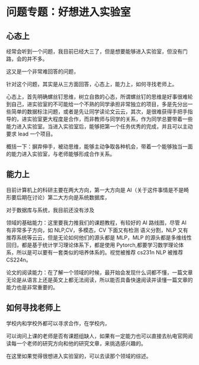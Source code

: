 # 问题专题：好想进入实验室

## 心态上

经常会听到一个问题，我目前已经大三了，但是想要能够进入实验室，但没有门路，会的并不多。

这又是一个非常难回答的问题，

针对这个问题，其实是从三方面回答，心态上，能力上，如何寻找老师上。

心态上，首先明确螺丝钉思维，树立自救的心态，所谓螺丝钉的思维是好事很难轮到自己，进实验室的不可能给一个不熟的同学承担非常独立的项目，多是先分出一些简单的数据标注问题，或者是先让同学读论文云云，其次，是很难获得手把手指导的，进实验室更大程度是合作，而非教师与同学的关系，作为同学总要带着一些能力进入实验室。当进入实验室后，能够把第一个任务优秀的完成，并且可以主动要求 lead 一个项目。

概括一下：摒弃伸手，被动思维，能够主动争取各种机会，带着一个能够独当一面的能力进入实验室，与老师能够形成合作关系。

## 能力上

目前计算机上的科研主要在两大方向，第一大方向是 AI（关于这件事情是不是畸形要后期在讨论）第二大方向是系统数据库，

对于数据库与系统，我目前还没有涉及

领域的基础能力：这里要我力推我们的课题教程，有较好的 AI 路线图，尽管 AI 有非常多子方向，如 NLP,CV，多模态，CV 下面又有检测 语义分割，NLP 又有推荐系统等云云，但是无论如何他们的源头都是 MLP，MLP 的源头都是多维线性回归，都是基于统计学习理论体系下，都是使用 Pytorch,都要学习数学理论体系，所以是可以要有一套类似的培养体系的。视觉被推荐 cs231n NLP 被推荐 CS224n。

论文的阅读能力：在了解一个领域的时候，最开始会发现什么词都不懂，一篇文章无论是从语言上还是英文上都无法阅读，所以能否具备快速阅读并读懂一篇文章的能力也是非常重要的。

## 如何寻找老师上

学校内和学校外都可以寻求合作，在学校内，

可以询问上课的老师是否有课题组缺人，如果有一定能力也可以直接去杭电官网阅读每一个老师的研究方向和他的研究文章，来挑选感兴趣的。

在这里如果觉得很想进入实验室的，可以去读那个领域的综述。
